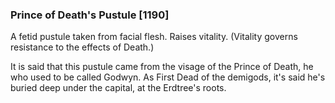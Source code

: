### Prince of Death's Pustule [1190]

A fetid pustule taken from facial flesh. Raises vitality. (Vitality governs resistance to the effects of Death.)

It is said that this pustule came from the visage of the Prince of Death, he who used to be called Godwyn. As First Dead of the demigods, it's said he's buried deep under the capital, at the Erdtree's roots.